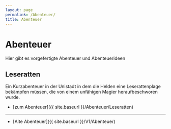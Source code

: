 ```yaml
---
layout: page
permalink: /Abenteuer/
title: Abenteuer
---
```


# Abenteuer

Hier gibt es vorgefertigte Abenteuer und Abenteuerideen

## Leseratten

Ein Kurzabenteuer in der Unistadt in dem die Helden eine Leserattenplage bekämpfen müssen, die von einem unfähigen Magier heraufbeschworen wurde.

- [zum Abenteuer]({{ site.baseurl }}/Abenteuer/Leseratten)


***
- [Alte Abenteuer]({{ site.baseurl }}/V1/Abenteuer)

